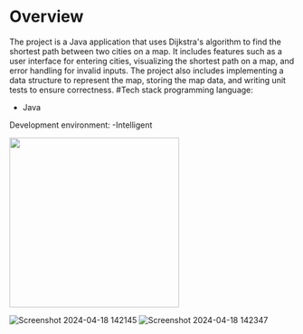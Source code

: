 # Overview
The project is a Java application that uses Dijkstra's algorithm to find the shortest path between two cities on a map. It includes features such as a user interface for entering cities, visualizing the shortest path on a map, and error handling for invalid inputs. The project also includes implementing a data structure to represent the map, storing the map data, and writing unit tests to ensure correctness.
 #Tech stack
programming language:
- Java

Development environment:
  -Intelligent

<img sec="https://github.com/Mohammad-Zaben/Gaza-Map/assets/141401082/0ed0c7e1-fd48-4f4d-9ee4-f94e63a97c48" alt="" width=800 >
<img src="https://github.com/Mohammad-Zaben/BZU-Notification/assets/141401082/35f47c1d-da87-4ea9-83df-deff04caf503" alt="" width=300 > 

![Screenshot 2024-04-18 142145](https://github.com/Mohammad-Zaben/Gaza-Map/assets/141401082/03dc5b30-4269-4a23-b006-5e584a229044)
![Screenshot 2024-04-18 142347](https://github.com/Mohammad-Zaben/Gaza-Map/assets/141401082/c03e842e-1a07-4ddd-bb43-0a4cd6ac2641)
